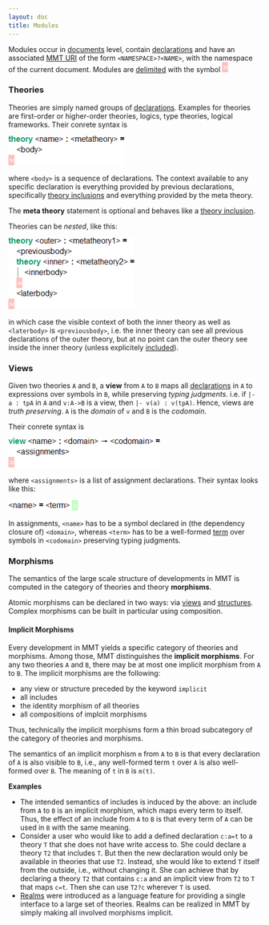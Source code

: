 ```yaml
---
layout: doc
title: Modules
---
```



Modules occur in [documents](namespaces.html) level, contain [declarations](declarations.html) and have an associated [MMT URI](../api/uris.html) of the form `<NAMESPACE>?<NAME>`, with the namespace of the current document. Modules are [delimited](delimiters.html) with the symbol ![`\GS`](doc/img/GS.png)

### Theories

Theories are simply named groups of [declarations](declarations.html). Examples for theories are first-order or higher-order theories, logics, type theories, logical frameworks. Their conrete syntax is

![`theory <name> : <metatheory> = <body> \GS`](doc/img/theory.png)

where `<body>` is a sequence of declarations. The context available to any specific declaration is everything provided by previous declarations, specifically [theory inclusions](declarations.html#structures) and everything provided by the meta theory.

The **meta theory** statement is optional and behaves like a [theory inclusion](declarations.html#structures).

Theories can be *nested*, like this:

![`theory <outer> : <metatheory1> =	<previousbody> theory <inner> : <metatheory2> =	<innerbody>	\GS	<laterbody> \GS`](doc/img/nestedtheory.png)

in which case the visible context of both the inner theory as well as `<laterbody>` is `<previousbody>`, i.e. the inner theory can see all previous declarations of the outer theory, but at no point can the outer theory see inside the inner theory (unless explicitely [included](declarations.html#structures)).

### Views

Given two theories `A` and `B`, a **view** from `A` to `B` maps all [declarations](declarations.html) in `A` to expressions over symbols in `B`, while preserving *typing judgments*. i.e. if `|- a : tpA` in `A` and `v:A->B` is a view, then `|- v(a) : v(tpA)`. Hence, views are *truth preserving*. `A` is the *domain* of `v` and `B` is the *codomain*.

Their conrete syntax is

![`view <name> : <domain> -> <codomain> = <assignments> \GS`](doc/img/view.png)

where `<assignments>` is a list of assignment declarations. Their syntax looks like this:

![`<name> = <term> \RS`](doc/img/assignment.png)

In assignments, `<name>` has to be a symbol declared in (the dependency closure of) `<domain>`, whereas `<term>` has to be a well-formed [term](objects.html) over symbols in `<codomain>` preserving typing judgments.

### Morphisms

The semantics of the large scale structure of developments in MMT is computed in the category of theories and theory **morphisms**.

Atomic morphisms can be declared in two ways: via [views](modules.html#Views) and [structures](declarations.html#Structures).
Complex morphisms can be built in particular using composition.

#### Implicit Morphisms

Every development in MMT yields a specific category of theories and morphisms.
Among those, MMT distinguishes the **implicit morphisms**.
For any two theories `A` and `B`, there may be at most one implicit morphism from `A` to `B`.
The implicit morphisms are the following:

 * any view or structure preceded by the keyword `implicit`
 * all includes
 * the identity morphism of all theories
 * all compositions of implciit morphisms

Thus, technically the implicit morphisms form a thin broad subcategory of the category of theories and morphisms.

The semantics of an implicit morphism `m` from `A` to `B` is that every declaration of `A` is also visible to `B`, i.e., any well-formed term `t` over `A` is also well-formed over `B`.
The meaning of `t` in `B` is `m(t)`.

**Examples**

 * The intended semantics of includes is induced by the above: an include from `A` to `B` is an implicit morphism, which maps every term to itself.
  Thus, the effect of an include from `A` to `B` is that every term of `A` can be used in `B` with the same meaning.
 * Consider a user who would like to add a defined declaration `c:a=t` to a theory `T` that she does not have write access to.
   She could declare a theory `T2` that includes `T`. But then the new declaration would only be available in theories that use `T2`.
   Instead, she would like to extend `T` itself from the outside, i.e., without changing it.
   She can achieve that by declaring a theory `T2` that contains `c:a` and an implicit view from `T2` to `T` that maps `c=t`.
   Then she can use `T2?c` wherever `T` is used.
 * [Realms](https://link.springer.com/content/pdf/10.1007/978-3-319-08434-3_19.pdf) were introduced as a language feature for providing a single interface to a large set of theories. Realms can be realized in MMT by simply making all involved morphisms implicit.
